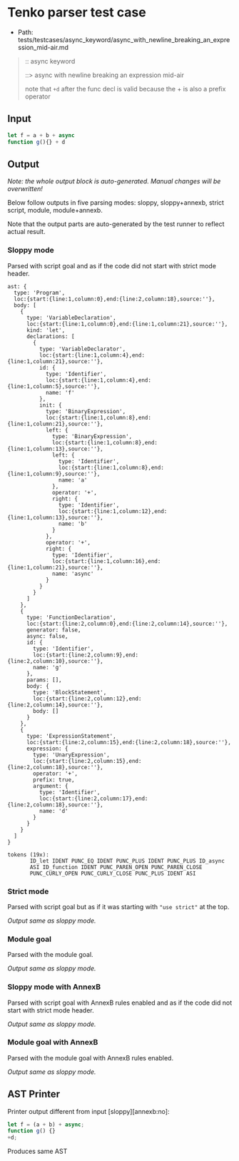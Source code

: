 # Tenko parser test case

- Path: tests/testcases/async_keyword/async_with_newline_breaking_an_expression_mid-air.md

> :: async keyword
>
> ::> async with newline breaking an expression mid-air
>
> note that `+d` after the func decl is valid because the + is also a prefix operator

## Input

`````js
let f = a + b + async
function g(){} + d
`````

## Output

_Note: the whole output block is auto-generated. Manual changes will be overwritten!_

Below follow outputs in five parsing modes: sloppy, sloppy+annexb, strict script, module, module+annexb.

Note that the output parts are auto-generated by the test runner to reflect actual result.

### Sloppy mode

Parsed with script goal and as if the code did not start with strict mode header.

`````
ast: {
  type: 'Program',
  loc:{start:{line:1,column:0},end:{line:2,column:18},source:''},
  body: [
    {
      type: 'VariableDeclaration',
      loc:{start:{line:1,column:0},end:{line:1,column:21},source:''},
      kind: 'let',
      declarations: [
        {
          type: 'VariableDeclarator',
          loc:{start:{line:1,column:4},end:{line:1,column:21},source:''},
          id: {
            type: 'Identifier',
            loc:{start:{line:1,column:4},end:{line:1,column:5},source:''},
            name: 'f'
          },
          init: {
            type: 'BinaryExpression',
            loc:{start:{line:1,column:8},end:{line:1,column:21},source:''},
            left: {
              type: 'BinaryExpression',
              loc:{start:{line:1,column:8},end:{line:1,column:13},source:''},
              left: {
                type: 'Identifier',
                loc:{start:{line:1,column:8},end:{line:1,column:9},source:''},
                name: 'a'
              },
              operator: '+',
              right: {
                type: 'Identifier',
                loc:{start:{line:1,column:12},end:{line:1,column:13},source:''},
                name: 'b'
              }
            },
            operator: '+',
            right: {
              type: 'Identifier',
              loc:{start:{line:1,column:16},end:{line:1,column:21},source:''},
              name: 'async'
            }
          }
        }
      ]
    },
    {
      type: 'FunctionDeclaration',
      loc:{start:{line:2,column:0},end:{line:2,column:14},source:''},
      generator: false,
      async: false,
      id: {
        type: 'Identifier',
        loc:{start:{line:2,column:9},end:{line:2,column:10},source:''},
        name: 'g'
      },
      params: [],
      body: {
        type: 'BlockStatement',
        loc:{start:{line:2,column:12},end:{line:2,column:14},source:''},
        body: []
      }
    },
    {
      type: 'ExpressionStatement',
      loc:{start:{line:2,column:15},end:{line:2,column:18},source:''},
      expression: {
        type: 'UnaryExpression',
        loc:{start:{line:2,column:15},end:{line:2,column:18},source:''},
        operator: '+',
        prefix: true,
        argument: {
          type: 'Identifier',
          loc:{start:{line:2,column:17},end:{line:2,column:18},source:''},
          name: 'd'
        }
      }
    }
  ]
}

tokens (19x):
       ID_let IDENT PUNC_EQ IDENT PUNC_PLUS IDENT PUNC_PLUS ID_async
       ASI ID_function IDENT PUNC_PAREN_OPEN PUNC_PAREN_CLOSE
       PUNC_CURLY_OPEN PUNC_CURLY_CLOSE PUNC_PLUS IDENT ASI
`````

### Strict mode

Parsed with script goal but as if it was starting with `"use strict"` at the top.

_Output same as sloppy mode._

### Module goal

Parsed with the module goal.

_Output same as sloppy mode._

### Sloppy mode with AnnexB

Parsed with script goal with AnnexB rules enabled and as if the code did not start with strict mode header.

_Output same as sloppy mode._

### Module goal with AnnexB

Parsed with the module goal with AnnexB rules enabled.

_Output same as sloppy mode._

## AST Printer

Printer output different from input [sloppy][annexb:no]:

````js
let f = (a + b) + async;
function g() {}
+d;
````

Produces same AST

